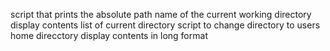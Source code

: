 script that prints the absolute path name of the current working directory
display contents list of current directory
script to change directory to users home direcctory
display contents in long format
